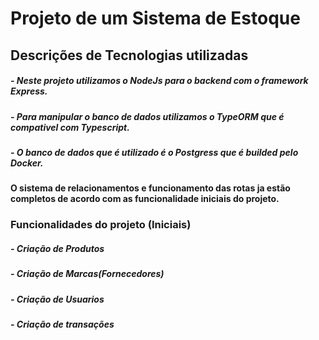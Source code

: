 # Projeto de um Sistema de Estoque

## Descrições de Tecnologias utilizadas


##### - Neste projeto utilizamos o NodeJs para o backend com o framework Express.
##### - Para manipular o banco de dados utilizamos o TypeORM que é compativel com Typescript.
##### - O banco de dados que é utilizado é o Postgress que é builded pelo Docker.

#### O sistema de relacionamentos e funcionamento das rotas ja estão completos de acordo com as funcionalidade iniciais do projeto.

### Funcionalidades do projeto (Iniciais)
##### - Criação de Produtos
##### - Criação de Marcas(Fornecedores)
##### - Criação de Usuarios
##### - Criação de transações

